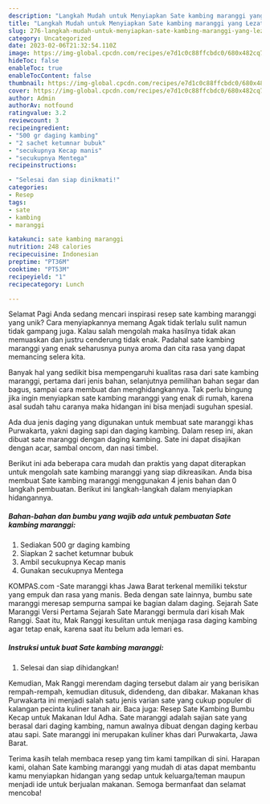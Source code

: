 ```yaml
---
description: "Langkah Mudah untuk Menyiapkan Sate kambing maranggi yang Lezat, Mantap"
title: "Langkah Mudah untuk Menyiapkan Sate kambing maranggi yang Lezat, Mantap"
slug: 276-langkah-mudah-untuk-menyiapkan-sate-kambing-maranggi-yang-lezat-mantap
category: Uncategorized
date: 2023-02-06T21:32:54.110Z
image: https://img-global.cpcdn.com/recipes/e7d1c0c88ffcbdc0/680x482cq70/sate-kambing-maranggi-foto-resep-utama.jpg
hideToc: false
enableToc: true
enableTocContent: false
thumbnail: https://img-global.cpcdn.com/recipes/e7d1c0c88ffcbdc0/680x482cq70/sate-kambing-maranggi-foto-resep-utama.jpg
cover: https://img-global.cpcdn.com/recipes/e7d1c0c88ffcbdc0/680x482cq70/sate-kambing-maranggi-foto-resep-utama.jpg
author: Admin
authorAv: notfound
ratingvalue: 3.2
reviewcount: 3
recipeingredient:
- "500 gr daging kambing"
- "2 sachet ketumnar bubuk"
- "secukupnya Kecap manis"
- "secukupnya Mentega"
recipeinstructions:

- "Selesai dan siap dinikmati!"
categories:
- Resep
tags:
- sate
- kambing
- maranggi

katakunci: sate kambing maranggi 
nutrition: 248 calories
recipecuisine: Indonesian
preptime: "PT36M"
cooktime: "PT53M"
recipeyield: "1"
recipecategory: Lunch

---
```



Selamat Pagi Anda sedang mencari inspirasi resep sate kambing maranggi yang unik? Cara menyiapkannya memang Agak tidak terlalu sulit namun tidak gampang juga. Kalau salah mengolah maka hasilnya tidak akan memuaskan dan justru cenderung tidak enak. Padahal sate kambing maranggi yang enak seharusnya punya aroma dan cita rasa yang dapat memancing selera kita.


Banyak hal yang sedikit bisa mempengaruhi kualitas rasa dari sate kambing maranggi, pertama dari jenis bahan, selanjutnya pemilihan bahan segar dan bagus, sampai cara membuat dan menghidangkannya. Tak perlu bingung jika ingin menyiapkan sate kambing maranggi yang enak di rumah, karena asal sudah tahu caranya maka hidangan ini bisa menjadi suguhan spesial.

Ada dua jenis daging yang digunakan untuk membuat sate maranggi khas Purwakarta, yakni daging sapi dan daging kambing. Dalam resep ini, akan dibuat sate maranggi dengan daging kambing. Sate ini dapat disajikan dengan acar, sambal oncom, dan nasi timbel.


Berikut ini ada beberapa cara mudah dan praktis yang dapat diterapkan untuk mengolah sate kambing maranggi yang siap dikreasikan. Anda bisa membuat Sate kambing maranggi menggunakan 4 jenis bahan dan 0 langkah pembuatan. Berikut ini langkah-langkah dalam menyiapkan hidangannya.

<!--inarticleads1-->

##### Bahan-bahan dan bumbu yang wajib ada untuk pembuatan Sate kambing maranggi:

1. Sediakan 500 gr daging kambing
1. Siapkan 2 sachet ketumnar bubuk
1. Ambil secukupnya Kecap manis
1. Gunakan secukupnya Mentega


KOMPAS.com -Sate maranggi khas Jawa Barat terkenal memiliki tekstur yang empuk dan rasa yang manis. Beda dengan sate lainnya, bumbu sate maranggi meresap sempurna sampai ke bagian dalam daging. Sejarah Sate Maranggi Versi Pertama Sejarah Sate Maranggi bermula dari kisah Mak Ranggi. Saat itu, Mak Ranggi kesulitan untuk menjaga rasa daging kambing agar tetap enak, karena saat itu belum ada lemari es. 

<!--inarticleads2-->

##### Instruksi untuk buat Sate kambing maranggi:


1. Selesai dan siap dihidangkan!

Kemudian, Mak Ranggi merendam daging tersebut dalam air yang berisikan rempah-rempah, kemudian ditusuk, didendeng, dan dibakar. Makanan khas Purwakarta ini menjadi salah satu jenis varian sate yang cukup populer di kalangan pecinta kuliner tanah air. Baca juga: Resep Sate Kambing Bumbu Kecap untuk Makanan Idul Adha. Sate maranggi adalah sajian sate yang berasal dari daging kambing, namun awalnya dibuat dengan daging kerbau atau sapi. Sate maranggi ini merupakan kuliner khas dari Purwakarta, Jawa Barat. 

Terima kasih telah membaca resep yang tim kami tampilkan di sini. Harapan kami, olahan Sate kambing maranggi yang mudah di atas dapat membantu kamu menyiapkan hidangan yang sedap untuk keluarga/teman maupun menjadi ide untuk berjualan makanan. Semoga bermanfaat dan selamat mencoba!
